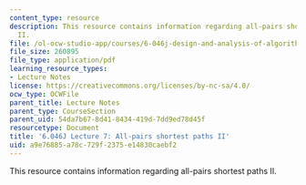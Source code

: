 ```yaml
---
content_type: resource
description: This resource contains information regarding all-pairs shortest paths
  II.
file: /ol-ocw-studio-app/courses/6-046j-design-and-analysis-of-algorithms-spring-2012/a9e76885a78c729f2375e14830caebf2_MIT6_046JS12_lec07.pdf
file_size: 260895
file_type: application/pdf
learning_resource_types:
- Lecture Notes
license: https://creativecommons.org/licenses/by-nc-sa/4.0/
ocw_type: OCWFile
parent_title: Lecture Notes
parent_type: CourseSection
parent_uid: 54da7b67-8d41-8434-419d-7dd9ed78d45f
resourcetype: Document
title: '6.046J Lecture 7: All-pairs shortest paths II'
uid: a9e76885-a78c-729f-2375-e14830caebf2
---
```

This resource contains information regarding all-pairs shortest paths II.